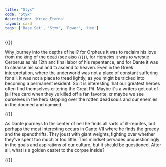 ```yaml
---
title: "Styx"
code: "Styx"
description: 'Krieg Eterna'
layout: card
tags: ['Base Set', 'Styx', 'Power', 'Hex']
---
```

{{<card-detail-page title="Styx" artwork="Dante and Virgil in Hell by William-Adolphe Bouguereau (1850)">}}
<p>
Why journey into the depths of hell? for Orpheus it was to reclaim his love from the king of the dead (see also {{<cardlink name="Knight">}}), for Heracles it was to wrestle Cerberus as his 12th and final labor of his repentance, and for Dante it was to cleanse his soul and to ascend to heaven. Even in the Greek interpretation, where the underworld was not a place of constant suffering for all, it was not a place to tread lightly, as you might be tricked into becoming a permanent resident. So it is interesting that our greatest heroes often find themselves entering the Great Pit. Maybe it's a writers get out of jail free card when they've killed off a fan favorite, or maybe we see ourselves in the hero stepping over the rotten dead souls and our enemies in the doomed and damned. 
</p>
{{<card-detail-image file="dante.webp" caption="Dante and Virgil in the Ninth Circle of Hell by Gustav Doré (1861)">}}
<p>
As Dante journeys to the center of hell he finds all sorts of ill-reputes, but perhaps the most interesting occurs in Canto VII where he finds the greedy and the spendthrifts. They joust with giant weights, fighting over whether they've spent too much or too little. This mindset pervades unquestioningly in the goals and aspirations of our culture, but it should be questioned. After all, what is a golden casket to the corpse inside?
</p>
{{</card-detail-page>}}